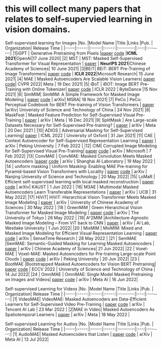 # this will collect many papers that relates to self-supervied learning in vision domains.


Self-supervised learning for Images
|No.  |Model Name |Title |Links |Pub. | Organization| Release Time |
|-----|:-----:|:-----:|:-----:|:--------:|:---:|:-------:|
|1|iGPT |	Generative Pretraining from Pixels |[paper](http://proceedings.mlr.press/v119/chen20s/chen20s.pdf) [code](https://github.com/openai/image-gpt) |__ICML 2021__|OpenAI|17 June 2020|
|2| MST | MST: Masked Self-Supervised Transformer for Visual Representation | [paper](https://arxiv.org/pdf/2106.05656.pdf) | __NeurIPS 2021__|Chinese Academy of Sciences| 10 June 2021|
|3|BEiT| BEiT: BERT Pre-Training of Image Transformers| [paper](https://arxiv.org/abs/2106.08254) [code](https://github.com/microsoft/unilm/tree/master/beit) | __ICLR 2022__|Microsoft Research| 15 June 2021|
|4| MAE | Masked Autoencoders Are Scalable Vision Learners| [paper](https://arxiv.org/pdf/2111.06377.pdf) [code](https://github.com/facebookresearch/mae)| CVPR 2022| Meta | 19 Dec 2021|
|5| iBoT | iBOT: Image BERT Pre-Training with Online Tokenizer| [paper](https://arxiv.org/pdf/2111.07832.pdf) [code](https://github.com/bytedance/ibot) | ICLR 2022 | ByteDance |15 Nov 2021| 
|6| SimMIM| SimMIM: A Simple Framework for Masked Image Modeling | [paper](https://arxiv.org/pdf/2111.09886.pdf) [code](https://github.com/microsoft/SimMIM) | arXiv| MSRA| 18 Nov 2021| 
|7| PeCo | 	PeCo: Perceptual Codebook for BERT Pre-training of Vision Transformers | [paper](https://arxiv.org/pdf/2111.12710.pdf) |arXiv|  Univeristy of Science and Technology of China | 24 Nov 2021|
|8| MaskFeat | 	Masked Feature Prediction for Self-Supervised Visual Pre-Training | [paper](https://arxiv.org/pdf/2112.09133.pdf) | arXiv | Meta | 16 Dec 2021|
|9| SplitMask | Are Large-scale Datasets Necessary for Self-Supervised Pre-training? | [paper](https://arxiv.org/pdf/2112.10740.pdf) | arXiv | Meta | 20 Dec 2021 | 
|10| ADIOS | Adversarial Masking for Self-Supervised Learning| [paper](https://arxiv.org/pdf/2201.13100.pdf) | ICML 2022 | Unviersity of Oxford | 31 Jan 2021|
|11| CAE | Context Autoencoder for Self-Supervised Representation Learning | [paper](https://arxiv.org/pdf/2202.03026.pdf) | arXiv | Peking University | 7 Feb 2022 |
|12| CIM| Corrupted Image Modeling for Self-Supervised Visual Pre-Training| [paper](https://arxiv.org/pdf/2202.03382.pdf) [code](https://github.com/microsoft/unilm) | arXiv | Microsoft | 7 Feb 2022|
|13| ConvMAE | ConvMAE: Masked Convolution Meets Masked Autoencoders |[paper](https://arxiv.org/pdf/2205.03892.pdf) [code](https://github.com/Alpha-VL/ConvMAE) | arXiv | Shanghai AI Laboratory |  19 May 2022 |
|14 | uniform masking | Uniform Masking: Enabling MAE Pre-training for Pyramid-based Vision Transformers with Locality | [paper](https://arxiv.org/pdf/2205.10063.pdf)  [code](https://github.com/implus/UM-MAE) | arXiv | Nanjing University of Science and Technology | 20 May 2022|
|15| LoMaR | Efficient self-supervised learning with local masked reconstruction | [paper](https://arxiv.org/pdf/2206.00790.pdf) [code](https://github.com/junchen14/LoMaR) | arXiv| KAUST | 1 Jun 2022 |
|16| M3AE | Multimodal Masked Autoencoders Learn Transferable Representations | [paper](https://arxiv.org/pdf/2205.14204.pdf) | arXiv | UCB | 31 May 2022|
|17| HiViT| HiViT: Hierarchical Vision Transformer Meets Masked Image Modeling | [paper](https://arxiv.org/pdf/2205.14949.pdf) | arXiv | University of Chinese Academy of Sciences | 30 May 2022 |
|18 | GreenMiM |  Green Hierarchical Vision Transformer for Masked Image Modeling | [paper](https://arxiv.org/pdf/2205.13515v1.pdf) [code](https://github.com/LayneH/GreenMIM) | arXiv | The University of Tokyo | 26 May 2022 | 
|19| A^2MIM |Architecture-Agnostic Masked Image Modeling – From ViT back to CNN   | [paper](https://arxiv.org/pdf/2205.13943.pdf) | arXiv | AI Lab, Westlake University | 1 Jun 2022|
|20 | MixMIM | MixMIM: Mixed and Masked Image Modeling for Efficient Visual Representation Learning | [paper](https://arxiv.org/pdf/2205.13137.pdf) [code](https://github.com/Sense-X/MixMIM) | arXiv | SenseTime Research |  28 May 2022 |
|21 | SemMAE |SemMAE: Semantic-Guided Masking for Learning Masked Autoencoders | [paper](https://arxiv.org/pdf/2206.10207.pdf) | arXiv | Chinese Academy of Sciences| 21 Jun 2022|
|22 | Voxel-MAE | Voxel-MAE: Masked Autoencoders for Pre-training Large-scale Point Clouds | [paper](https://arxiv.org/pdf/2206.09900.pdf) [code](https://github.com/chaytonmin/Voxel-MAE) | arXiv | Peking University | 20 Jun 2022|
|23 | BootMAE |Bootstrapped Masked Autoencoders for Vision BERT Pretraining| [paper](https://arxiv.org/pdf/2207.07116.pdf) [code](https://github.com/LightDXY/BootMAE) | ECCV 2022 | University of Science and Technology of China | 14 Jul 2022|
|24 | OmniMAE | OmniMAE: Single Model Masked Pretraining on Images and Videos| [paper](https://arxiv.org/pdf/2206.08356.pdf) [code](https://github.com/facebookresearch/omnivore) | arXiv | Meta AI | 16 Jun 2022|

Self-supervised Learning for Videos
|No.  |Model Name |Title |Links |Pub. | Organization| Release Time |
|-----|:-----:|:-----:|:-----:|:--------:|:---:|:-------:|
|1| VideoMAE| VideoMAE: Masked Autoencoders are Data-Efficient Learners for Self-Supervised Video Pre-Training | [paper](https://arxiv.org/abs/2203.12602) [code](https://github.com/MCG-NJU/VideoMAE) | arXiv |  Tencent AI Lab | 23 Mar 2022 |
|2|MAE in Video| Masked Autoencoders As Spatiotemporal Learners | [paper](https://arxiv.org/pdf/2205.09113.pdf) | arXiv | Meta | 18 May 2022 |


Self-supervised Learning for Audios
|No.  |Model Name |Title |Links |Pub. | Organization| Release Time |
|-----|:-----:|:-----:|:-----:|:--------:|:---:|:-------:|
|1| AudioMAE| Masked Autoencoders that Listen | [paper](https://arxiv.org/pdf/2207.06405v1.pdf)  [code](https://github.com/facebookresearch/AudioMAE) | arXiv |  Meta AI | 13 Jul 2022|



